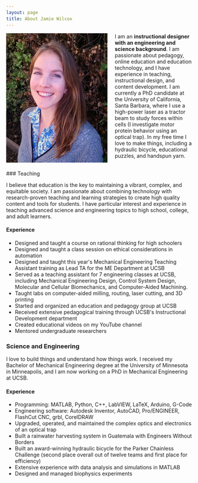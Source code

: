 ```yaml
---
layout: page
title: About Jamie Wilcox
---
```


<div class="projectblock">
<img src="\images\NicePhoto2.png" height="350" align="left" style="margin-right: 20px"/>

I am an <b>instructional designer with an engineering and science background</b>. I am passionate about pedagogy, online education and education technology, and I have experience in teaching, instructional design, and content development. I am currently a PhD candidate at the University of California, Santa Barbara, where I use a high-power laser as a tractor beam to study forces within cells (I investigate motor protein behavior using an optical trap). In my free time I love to make things, including a hydraulic bicycle, educational puzzles, and handspun yarn.
</div>


<br/>
### Teaching

I believe that education is the key to maintaining a vibrant, complex, and equitable society. I am passionate about combining technology with research-proven teaching and learning strategies to create high quality content and tools for students. I have particular interest and experience in teaching advanced science and engineering topics to high school, college, and adult learners.


#### Experience

- Designed and taught a course on rational thinking for high schoolers
- Designed and taught a class session on ethical considerations in automation
- Designed and taught this year's Mechanical Engineering Teaching Assistant training as Lead TA for the ME Department at UCSB
- Served as a teaching assistant for 7 engineering classes at UCSB, including Mechanical Engineering Design, Control System Design, Molecular and Cellular Biomechanics, and Computer-Aided Machining.
- Taught labs on computer-aided milling, routing, laser cutting, and 3D printing
- Started and organized an education and pedagogy group at UCSB
- Received extensive pedagogical training through UCSB's Instructional Development department
- Created educational videos on my YouTube channel
- Mentored undergraduate researchers 


### Science and Engineering

I love to build things and understand how things work. I received my Bachelor of Mechanical Engineering degree at the University of Minnesota in Minneapolis, and I am now working on a PhD in Mechanical Engineering at UCSB.
	
#### Experience

- Programming: MATLAB, Python, C++, LabVIEW, LaTeX, Arduino, G-Code
- Engineering software: Autodesk Inventor, AutoCAD, Pro/ENGINEER, FlashCut CNC, grbl, CorelDRAW
- Upgraded, operated, and maintained the complex optics and electronics of an optical trap
- Built a rainwater harvesting system in Guatemala with Engineers Without Borders
- Built an award-winning hydraulic bicycle for the Parker Chainless Challenge (second place overall out of twelve teams and first place for efficiency)
- Extensive experience with data analysis and simulations in MATLAB
- Designed and managed biophysics experiments


